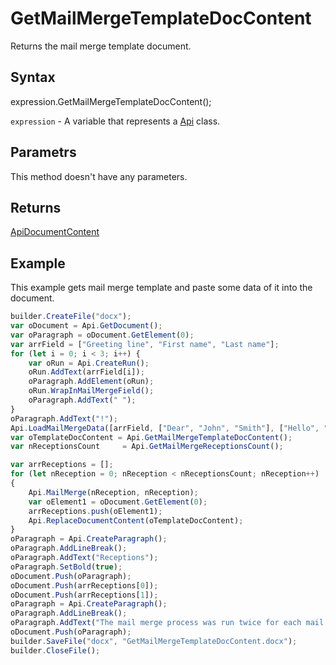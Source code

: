 # GetMailMergeTemplateDocContent

Returns the mail merge template document.

## Syntax

expression.GetMailMergeTemplateDocContent();

`expression` - A variable that represents a [Api](../Api.md) class.

## Parametrs

This method doesn't have any parameters.

## Returns

[ApiDocumentContent](../../ApiDocumentContent/ApiDocumentContent.md)

## Example

This example gets mail merge template and paste some data of it into the document.

```javascript
builder.CreateFile("docx");
var oDocument = Api.GetDocument();
var oParagraph = oDocument.GetElement(0);
var arrField = ["Greeting line", "First name", "Last name"];
for (let i = 0; i < 3; i++) {
	var oRun = Api.CreateRun();
	oRun.AddText(arrField[i]);
	oParagraph.AddElement(oRun);
	oRun.WrapInMailMergeField();
	oParagraph.AddText(" ");
}
oParagraph.AddText("!");
Api.LoadMailMergeData([arrField, ["Dear", "John", "Smith"], ["Hello", "Lara", "Davis"]]);
var oTemplateDocContent = Api.GetMailMergeTemplateDocContent();
var nReceptionsCount     = Api.GetMailMergeReceptionsCount();

var arrReceptions = [];
for (let nReception = 0; nReception < nReceptionsCount; nReception++) 
{
	Api.MailMerge(nReception, nReception);
	var oElement1 = oDocument.GetElement(0);
	arrReceptions.push(oElement1);
	Api.ReplaceDocumentContent(oTemplateDocContent);
}
oParagraph = Api.CreateParagraph();
oParagraph.AddLineBreak();
oParagraph.AddText("Receptions");
oParagraph.SetBold(true);
oDocument.Push(oParagraph);
oDocument.Push(arrReceptions[0]);
oDocument.Push(arrReceptions[1]);
oParagraph = Api.CreateParagraph();
oParagraph.AddLineBreak();
oParagraph.AddText("The mail merge process was run twice for each mail merge reception. But the results were replaced with the mail merge template document content. This template allows you to save each mail merge reception to the separate file.");
oDocument.Push(oParagraph);
builder.SaveFile("docx", "GetMailMergeTemplateDocContent.docx");
builder.CloseFile();
```